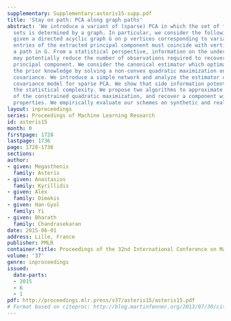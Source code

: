 ```yaml
---
supplementary: Supplementary:asteris15-supp.pdf
title: 'Stay on path: PCA along graph paths'
abstract: 'We introduce a variant of (sparse) PCA in which the set of feasible support
  sets is determined by a graph. In particular, we consider the following setting:
  given a directed acyclic graph G on p vertices corresponding to variables, the non-zero
  entries of the extracted principal component must coincide with vertices lying along
  a path in G. From a statistical perspective, information on the underlying network
  may potentially reduce the number of observations required to recover the population
  principal component. We consider the canonical estimator which optimally exploits
  the prior knowledge by solving a non-convex quadratic maximization on the empirical
  covariance. We introduce a simple network and analyze the estimator under the spiked
  covariance model for sparse PCA. We show that side information potentially improves
  the statistical complexity. We propose two algorithms to approximate the solution
  of the constrained quadratic maximization, and recover a component with the desired
  properties. We empirically evaluate our schemes on synthetic and real datasets.'
layout: inproceedings
series: Proceedings of Machine Learning Research
id: asteris15
month: 0
firstpage: 1728
lastpage: 1736
page: 1728-1736
sections: 
author:
- given: Megasthenis
  family: Asteris
- given: Anastasios
  family: Kyrillidis
- given: Alex
  family: Dimakis
- given: Han-Gyol
  family: Yi
- given: Bharath
  family: Chandrasekaran
date: 2015-06-01
address: Lille, France
publisher: PMLR
container-title: Proceedings of the 32nd International Conference on Machine Learning
volume: '37'
genre: inproceedings
issued:
  date-parts:
  - 2015
  - 6
  - 1
pdf: http://proceedings.mlr.press/v37/asteris15/asteris15.pdf
# Format based on citeproc: http://blog.martinfenner.org/2013/07/30/citeproc-yaml-for-bibliographies/
---
```

